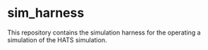 # sim_harness
This repository contains the simulation harness for the operating a simulation of the HATS simulation.